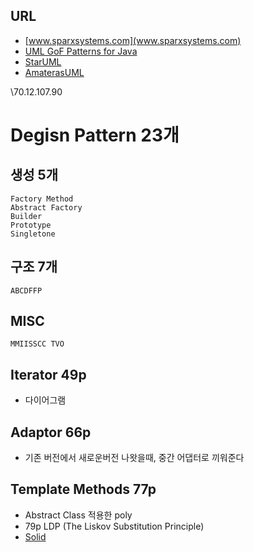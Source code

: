 ## URL
- [www.sparxsystems.com](www.sparxsystems.com)
- [UML GoF Patterns for Java](http://www.sparxsystems.com/resources/developers/uml_patterns.html)
- [StarUML](http://staruml.io/)
- [AmaterasUML](http://amateras.osdn.jp/cgi-bin/fswiki_en/wiki.cgi?page=AmaterasUML)



\\70.12.107.90

# Degisn Pattern 23개
## 생성 5개
    Factory Method
    Abstract Factory
    Builder
    Prototype
    Singletone

## 구조 7개
    ABCDFFP

## MISC
    MMIISSCC TVO



## Iterator 49p
- 다이어그램

## Adaptor 66p
- 기존 버전에서 새로운버전 나왓을때, 중간 어댑터로 끼워준다

## Template Methods 77p
- Abstract Class 적용한 poly
- 79p LDP (The Liskov Substitution Principle)
- [Solid](https://en.wikipedia.org/wiki/SOLID_(object-oriented_design))
